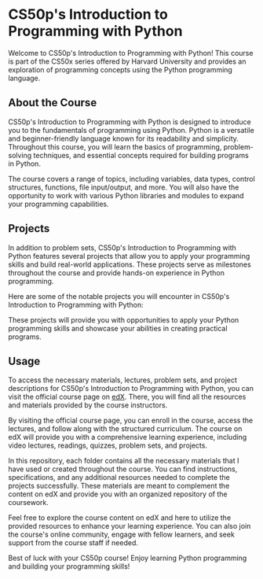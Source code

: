 # CS50p's Introduction to Programming with Python

Welcome to CS50p's Introduction to Programming with Python! This course is part of the CS50x series offered by Harvard University and provides an exploration of programming concepts using the Python programming language.

## About the Course

CS50p's Introduction to Programming with Python is designed to introduce you to the fundamentals of programming using Python. Python is a versatile and beginner-friendly language known for its readability and simplicity. Throughout this course, you will learn the basics of programming, problem-solving techniques, and essential concepts required for building programs in Python.

The course covers a range of topics, including variables, data types, control structures, functions, file input/output, and more. You will also have the opportunity to work with various Python libraries and modules to expand your programming capabilities.

## Projects

In addition to problem sets, CS50p's Introduction to Programming with Python features several projects that allow you to apply your programming skills and build real-world applications. These projects serve as milestones throughout the course and provide hands-on experience in Python programming.

Here are some of the notable projects you will encounter in CS50p's Introduction to Programming with Python:



These projects will provide you with opportunities to apply your Python programming skills and showcase your abilities in creating practical programs.

## Usage

To access the necessary materials, lectures, problem sets, and project descriptions for CS50p's Introduction to Programming with Python, you can visit the official course page on [edX](https://www.edx.org). There, you will find all the resources and materials provided by the course instructors.

By visiting the official course page, you can enroll in the course, access the lectures, and follow along with the structured curriculum. The course on edX will provide you with a comprehensive learning experience, including video lectures, readings, quizzes, problem sets, and projects.

In this repository, each folder contains all the necessary materials that I have used or created throughout the course. You can find instructions, specifications, and any additional resources needed to complete the projects successfully. These materials are meant to complement the content on edX and provide you with an organized repository of the coursework.

Feel free to explore the course content on edX and here to utilize the provided resources to enhance your learning experience. You can also join the course's online community, engage with fellow learners, and seek support from the course staff if needed.

Best of luck with your CS50p course! Enjoy learning Python programming and building your programming skills!